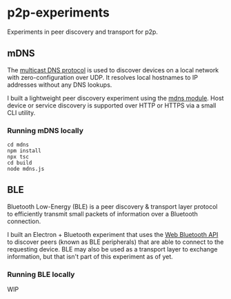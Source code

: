 # p2p-experiments
Experiments in peer discovery and transport for p2p. 

## mDNS
The [multicast DNS protocol](https://en.wikipedia.org/wiki/Multicast_DNS) is used to discover devices on a local network with zero-configuration over UDP. It resolves local hostnames to IP addresses without any DNS lookups. 

I built a lightweight peer discovery experiment using the [mdns module](https://www.npmjs.com/package/mdns). Host device or service discovery is supported over HTTP or HTTPS via a small CLI utility.

### Running mDNS locally

````
cd mdns
npm install
npx tsc 
cd build
node mdns.js
````

## BLE
Bluetooth Low-Energy (BLE) is a peer discovery & transport layer protocol to efficiently transmit small packets of information over a Bluetooth connection. 

I built an Electron + Bluetooth experiment that uses the [Web Bluetooth API](https://developer.mozilla.org/en-US/docs/Web/API/Bluetooth) to discover peers (known as BLE peripherals) that are able to connect to the requesting device.  BLE may also be used as a transport layer to exchange information, but that isn't part of this experiment as of yet.

### Running BLE locally
WIP
